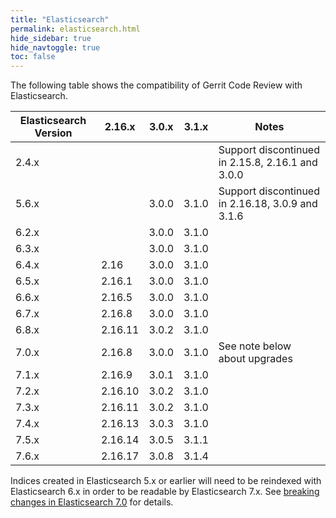```yaml
---
title: "Elasticsearch"
permalink: elasticsearch.html
hide_sidebar: true
hide_navtoggle: true
toc: false
---
```


The following table shows the compatibility of Gerrit Code Review with Elasticsearch.

| Elasticsearch Version | 2.16.x  | 3.0.x | 3.1.x | Notes                                            |
|-----------------------|---------|-------|-------|--------------------------------------------------|
| 2.4.x                 |         |       |       | Support discontinued in 2.15.8, 2.16.1 and 3.0.0 |
| 5.6.x                 |         | 3.0.0 | 3.1.0 | Support discontinued in 2.16.18, 3.0.9 and 3.1.6 |
| 6.2.x                 |         | 3.0.0 | 3.1.0 |                                                  |
| 6.3.x                 |         | 3.0.0 | 3.1.0 |                                                  |
| 6.4.x                 | 2.16    | 3.0.0 | 3.1.0 |                                                  |
| 6.5.x                 | 2.16.1  | 3.0.0 | 3.1.0 |                                                  |
| 6.6.x                 | 2.16.5  | 3.0.0 | 3.1.0 |                                                  |
| 6.7.x                 | 2.16.8  | 3.0.0 | 3.1.0 |                                                  |
| 6.8.x                 | 2.16.11 | 3.0.2 | 3.1.0 |                                                  |
| 7.0.x                 | 2.16.8  | 3.0.0 | 3.1.0 | See note below about upgrades                    |
| 7.1.x                 | 2.16.9  | 3.0.1 | 3.1.0 |                                                  |
| 7.2.x                 | 2.16.10 | 3.0.2 | 3.1.0 |                                                  |
| 7.3.x                 | 2.16.11 | 3.0.2 | 3.1.0 |                                                  |
| 7.4.x                 | 2.16.13 | 3.0.3 | 3.1.0 |                                                  |
| 7.5.x                 | 2.16.14 | 3.0.5 | 3.1.1 |                                                  |
| 7.6.x                 | 2.16.17 | 3.0.8 | 3.1.4 |                                                  |

Indices created in Elasticsearch 5.x or earlier will need to be reindexed with
Elasticsearch 6.x in order to be readable by Elasticsearch 7.x. See
[breaking changes in Elasticsearch 7.0](https://www.elastic.co/guide/en/elasticsearch/reference/7.0/breaking-changes-7.0.html)
for details.
